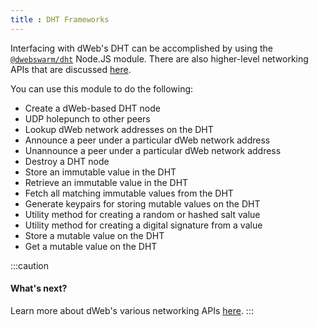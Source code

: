 ```yaml
---
title : DHT Frameworks
---
```


Interfacing with dWeb's DHT can be accomplished by using the [`@dwebswarm/dht`](https://github.com/distributedweb/dht) Node.JS module. There are also higher-level networking APIs that are discussed [here](/toolbox/dweb-networking.api).

You can use this module to do the following:
- Create a dWeb-based DHT node
- UDP holepunch to other peers
- Lookup dWeb network addresses on the DHT
- Announce a peer under a particular dWeb network address
- Unannounce a peer under a particular dWeb network address
- Destroy a DHT node
- Store an immutable value in the DHT
- Retrieve an immutable value in the DHT
- Fetch all matching immutable values from the DHT
- Generate keypairs for storing mutable values on the DHT
- Utility method for creating a random or hashed salt value
- Utility method for creating a digital signature from a value
- Store a mutable value on the DHT
- Get a mutable value on the DHT

:::caution
#### What's next?
Learn more about dWeb's various networking APIs [here](/toolbox/dweb-networking-api).
:::